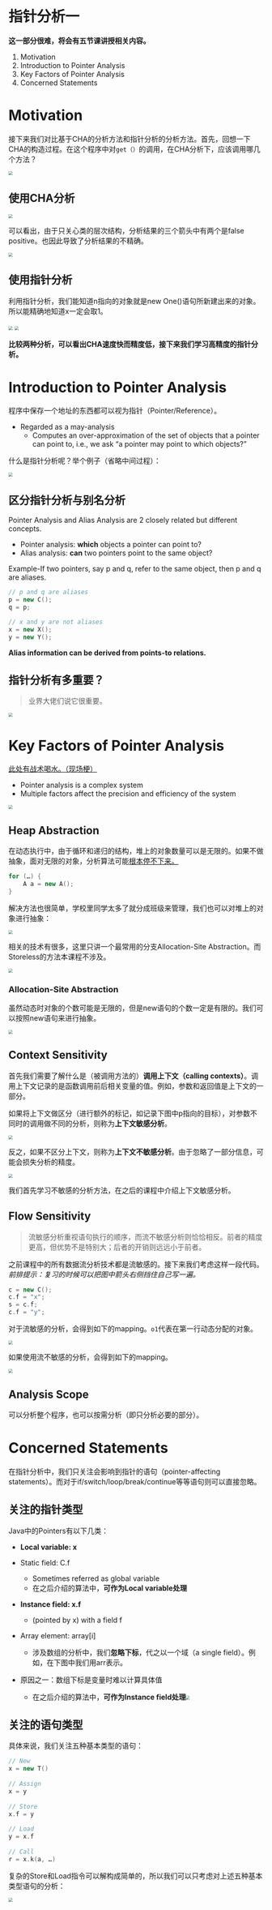 # 指针分析一

**这一部分很难，将会有五节课讲授相关内容。**

1. Motivation
2. Introduction to Pointer Analysis
3. Key Factors of Pointer Analysis
4. Concerned Statements

# Motivation

接下来我们对比基于CHA的分析方法和指针分析的分析方法。首先，回想一下CHA的构造过程。在这个程序中对`get（）`的调用，在CHA分析下，应该调用哪几个方法？

<img src="04-02-pointer-analysis-spa.assets/image-20201105183618529.png" style="zoom:50%;" />

## 使用CHA分析

<img src="04-02-pointer-analysis-spa.assets/image-20201109140057119.png" style="zoom:50%;" />

可以看出，由于只关心类的层次结构，分析结果的三个箭头中有两个是false positive。也因此导致了分析结果的不精确。

<img src="04-02-pointer-analysis-spa.assets/image-20201109140605829.png" style="zoom:50%;" />

## 使用指针分析

利用指针分析，我们能知道n指向的对象就是new One()语句所新建出来的对象。所以能精确地知道x一定会取1。

<img src="04-02-pointer-analysis-spa.assets/image-20201109154728420.png" style="zoom:50%;" />

<img src="04-02-pointer-analysis-spa.assets/image-20201109154844509.png" style="zoom:50%;" />

**比较两种分析，可以看出CHA速度快而精度低，接下来我们学习高精度的指针分析。**

# Introduction to Pointer Analysis

程序中保存一个地址的东西都可以视为指针（Pointer/Reference）。

-   Regarded as a may-analysis
    -   Computes an over-approximation of the set of objects that a pointer can point to, i.e., we ask “a pointer may point to which objects?”

什么是指针分析呢？举个例子（省略中间过程）：

<img src="04-02-pointer-analysis-spa.assets/image-20201105184327763.png" style="zoom:50%;" />

## 区分指针分析与别名分析

Pointer Analysis and Alias Analysis are 2 closely related but different concepts.

-   Pointer analysis: **which** objects a pointer can point to?
-   Alias analysis: **can** two pointers point to the same object?

Example-If two pointers, say p and q, refer to the same object, then p and q are aliases.

```cpp
// p and q are aliases
p = new C();
q = p;

// x and y are not aliases
x = new X();
y = new Y();
```

**Alias information can be derived from points-to relations.** 

## 指针分析有多重要？

>   业界大佬们说它很重要。

<img src="04-02-pointer-analysis-spa.assets/image-20201105184919660.png" style="zoom:50%;" />

# Key Factors of Pointer Analysis

<u>此处有战术喝水。（现场梗）</u>

-   Pointer analysis is a complex system
-   Multiple factors affect the precision and efficiency of the system

<img src="04-02-pointer-analysis-spa.assets/image-20201105185230667.png" style="zoom:50%;" />

## Heap Abstraction

在动态执行中，由于循环和递归的结构，堆上的对象数量可以是无限的。如果不做抽象，面对无限的对象，分析算法可能<u>根本停不下来。</u>

```cpp
for (…) {
	A a = new A();
}
```

解决方法也很简单，学校里同学太多了就分成班级来管理，我们也可以对堆上的对象进行抽象：

<img src="04-02-pointer-analysis-spa.assets/image-20201105185431196.png" style="zoom:50%;" />

相关的技术有很多，这里只讲一个最常用的分支Allocation-Site Abstraction。而Storeless的方法本课程不涉及。

<img src="04-02-pointer-analysis-spa.assets/image-20201105185630758.png" style="zoom:50%;" />

### Allocation-Site Abstraction

虽然动态时对象的个数可能是无限的，但是new语句的个数一定是有限的。我们可以按照new语句来进行抽象。

<img src="04-02-pointer-analysis-spa.assets/image-20201105185806532.png" style="zoom:50%;" />

## Context Sensitivity

首先我们需要了解什么是（被调用方法的）**调用上下文（calling contexts）**。调用上下文记录的是函数调用前后相关变量的值。例如，参数和返回值是上下文的一部分。

如果将上下文做区分（进行额外的标记，如记录下图中p指向的目标），对参数不同时的调用做不同的分析，则称为**上下文敏感分析**。

<img src="04-02-pointer-analysis-spa.assets/image-20201105190333596.png" style="zoom:50%;" />

反之，如果不区分上下文，则称为**上下文不敏感分析**。由于忽略了一部分信息，可能会损失分析的精度。

<img src="04-02-pointer-analysis-spa.assets/image-20201105190439805.png" style="zoom:50%;" />

我们首先学习不敏感的分析方法，在之后的课程中介绍上下文敏感分析。

## Flow Sensitivity

>   ​	流敏感分析重视语句执行的顺序，而流不敏感分析则恰恰相反。前者的精度更高，但优势不是特别大；后者的开销则远远小于前者。

之前课程中的所有数据流分析技术都是流敏感的。接下来我们考虑这样一段代码。*前排提示：复习的时候可以把图中箭头右侧挡住自己写一遍。*

```cpp
c = new C();
c.f = "x";
s = c.f;
c.f = "y";
```

对于流敏感的分析，会得到如下的mapping。`o1`代表在第一行动态分配的对象。

<img src="04-02-pointer-analysis-spa.assets/image-20201105191248594.png" style="zoom:50%;" />

如果使用流不敏感的分析，会得到如下的mapping。

<img src="04-02-pointer-analysis-spa.assets/image-20201105191705757.png" style="zoom:50%;" />

## Analysis Scope

可以分析整个程序，也可以按需分析（即只分析必要的部分）。

# Concerned Statements

在指针分析中，我们只关注会影响到指针的语句（pointer-affecting statements）。而对于if/switch/loop/break/continue等等语句则可以直接忽略。

## 关注的指针类型

Java中的Pointers有以下几类：

-   **Local variable: x**

-   Static field: C.f

    -   Sometimes referred as global variable
    -   在之后介绍的算法中，**可作为Local variable处理**

-   **Instance field: x.f**

    -   (pointed by x) with a field f

-   Array element: array[i]

    -   涉及数组的分析中，我们**忽略下标**，代之以一个域（a single field）。例如，在下图中我们用arr表示。
-   原因之一：数组下标是变量时难以计算具体值
    -   在之后介绍的算法中，**可作为Instance field处理**<img src="04-02-pointer-analysis-spa.assets/image-20201105194030384.png" style="zoom:50%;" />


## 关注的语句类型

具体来说，我们关注五种基本类型的语句：

```cpp
// New
x = new T()
    
// Assign
x = y
    
// Store
x.f = y
    
// Load
y = x.f
    
// Call
r = x.k(a, …)
```

复杂的Store和Load指令可以解构成简单的，所以我们可以只考虑对上述五种基本类型语句的分析：

<img src="04-02-pointer-analysis-spa.assets/image-20201105194707507.png" style="zoom:50%;" />

